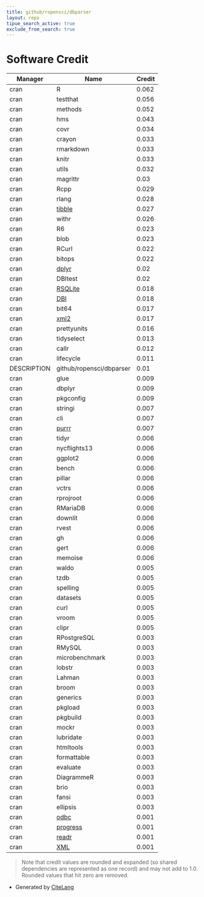 ```yaml
---
title: github/ropensci/dbparser
layout: repo
tipue_search_active: true
exclude_from_search: true
---
```

# Software Credit

|Manager|Name|Credit|
|-------|----|------|
|cran|R|0.062|
|cran|testthat|0.056|
|cran|methods|0.052|
|cran|hms|0.043|
|cran|covr|0.034|
|cran|crayon|0.033|
|cran|rmarkdown|0.033|
|cran|knitr|0.033|
|cran|utils|0.032|
|cran|magrittr|0.03|
|cran|Rcpp|0.029|
|cran|rlang|0.028|
|cran|[tibble](https://tibble.tidyverse.org/)|0.027|
|cran|withr|0.026|
|cran|R6|0.023|
|cran|blob|0.023|
|cran|RCurl|0.022|
|cran|bitops|0.022|
|cran|[dplyr](https://dplyr.tidyverse.org)|0.02|
|cran|DBItest|0.02|
|cran|[RSQLite](https://rsqlite.r-dbi.org)|0.018|
|cran|[DBI](https://dbi.r-dbi.org)|0.018|
|cran|bit64|0.017|
|cran|[xml2](https://xml2.r-lib.org/)|0.017|
|cran|prettyunits|0.016|
|cran|tidyselect|0.013|
|cran|callr|0.012|
|cran|lifecycle|0.011|
|DESCRIPTION|github/ropensci/dbparser|0.01|
|cran|glue|0.009|
|cran|dbplyr|0.009|
|cran|pkgconfig|0.009|
|cran|stringi|0.007|
|cran|cli|0.007|
|cran|[purrr](http://purrr.tidyverse.org)|0.007|
|cran|tidyr|0.006|
|cran|nycflights13|0.006|
|cran|ggplot2|0.006|
|cran|bench|0.006|
|cran|pillar|0.006|
|cran|vctrs|0.006|
|cran|rprojroot|0.006|
|cran|RMariaDB|0.006|
|cran|downlit|0.006|
|cran|rvest|0.006|
|cran|gh|0.006|
|cran|gert|0.006|
|cran|memoise|0.006|
|cran|waldo|0.005|
|cran|tzdb|0.005|
|cran|spelling|0.005|
|cran|datasets|0.005|
|cran|curl|0.005|
|cran|vroom|0.005|
|cran|clipr|0.005|
|cran|RPostgreSQL|0.003|
|cran|RMySQL|0.003|
|cran|microbenchmark|0.003|
|cran|lobstr|0.003|
|cran|Lahman|0.003|
|cran|broom|0.003|
|cran|generics|0.003|
|cran|pkgload|0.003|
|cran|pkgbuild|0.003|
|cran|mockr|0.003|
|cran|lubridate|0.003|
|cran|htmltools|0.003|
|cran|formattable|0.003|
|cran|evaluate|0.003|
|cran|DiagrammeR|0.003|
|cran|brio|0.003|
|cran|fansi|0.003|
|cran|ellipsis|0.003|
|cran|[odbc](https://github.com/r-dbi/odbc)|0.001|
|cran|[progress](https://github.com/r-lib/progress#readme)|0.001|
|cran|[readr](https://readr.tidyverse.org)|0.001|
|cran|[XML](http://www.omegahat.net/RSXML/)|0.001|


> Note that credit values are rounded and expanded (so shared dependencies are represented as one record) and may not add to 1.0. Rounded values that hit zero are removed.


- Generated by [CiteLang](https://github.com/vsoch/citelang)
